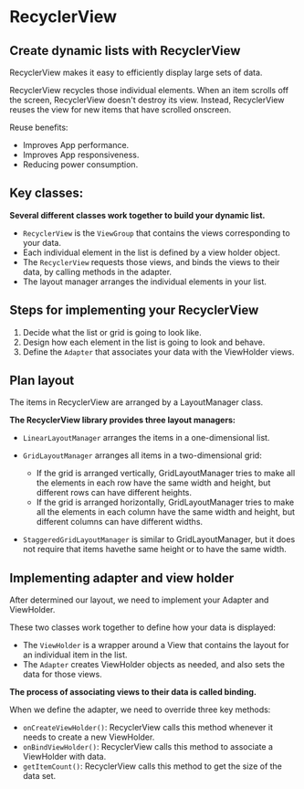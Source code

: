 # RecyclerView

## Create dynamic lists with RecyclerView   

RecyclerView makes it easy to efficiently display large sets of data. 

RecyclerView recycles those individual elements. When an item scrolls off the screen, RecyclerView doesn't destroy its view. Instead, RecyclerView reuses the view for new items that have scrolled onscreen. 

Reuse benefits:
* Improves App performance.
* Improves App responsiveness.
* Reducing power consumption.

## Key classes:
**Several different classes work together to build your dynamic list.**
* `RecyclerView` is the `ViewGroup` that contains the views corresponding to your data.
* Each individual element in the list is defined by a view holder object. 
* The `RecyclerView` requests those views, and binds the views to their data, by calling methods in the adapter. 
* The layout manager arranges the individual elements in your list. 

## Steps for implementing your RecyclerView
1. Decide what the list or grid is going to look like.
2. Design how each element in the list is going to look and behave.
3. Define the `Adapter` that associates your data with the ViewHolder views.

## Plan layout
The items in RecyclerView are arranged by a LayoutManager class. 

**The RecyclerView library provides three layout managers:**
* `LinearLayoutManager` arranges the items in a one-dimensional list.
* `GridLayoutManager` arranges all items in a two-dimensional grid:

   * If the grid is arranged vertically, GridLayoutManager tries to make all the elements in each row have the same width and height, but different rows can have different heights.
   * If the grid is arranged horizontally, GridLayoutManager tries to make all the elements in each column have the same width and height, but different columns can have different widths.
* `StaggeredGridLayoutManager` is similar to GridLayoutManager, but it does not require that items havethe same height or to have the same width.


## Implementing adapter and view holder
After determined our layout, we need to implement your Adapter and ViewHolder.

These two classes work together to define how your data is displayed:
* The `ViewHolder` is a wrapper around a View that contains the layout for an individual item in the list.
* The `Adapter` creates ViewHolder objects as needed, and also sets the data for those views.

**The process of associating views to their data is called binding.**

When we define the adapter, we need to override three key methods:
* `onCreateViewHolder()`: RecyclerView calls this method whenever it needs to create a new ViewHolder.
* `onBindViewHolder()`: RecyclerView calls this method to associate a ViewHolder with data.
* `getItemCount()`: RecyclerView calls this method to get the size of the data set.